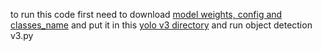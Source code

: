 to run this code first need to download [model weights, config and classes_name](https://drive.google.com/drive/folders/1oT8ciXf4fcG7ARdUfigwBlqmBmyjjmoE?usp=sharing) and put it in this [yolo v3 directory](./yolo%20v3) and run object detection v3.py


